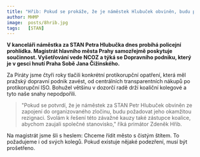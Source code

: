 ```yaml
---
title: "Hřib: Pokud se prokáže, že je náměstek Hlubuček obviněn, budu požadovat jeho rezignaci"
author: MHMP
image: 	posts/8hrib.jpg
tags:   [STAN]
---
```


**V kanceláři náměstka za STAN Petra Hlubučka dnes probíhá policejní prohlídka. Magistrát hlavního města Prahy samozřejmě poskytuje součinnost. Vyšetřování vede NCOZ a týká se Dopravního podniku, který je v gesci hnutí Praha Sobě Jana Čižinského.**

Za Piráty jsme čtyři roky tlačili konkrétní protikorupční opatření, která měl pražský dopravní podnik zavést, od centrálních transparentních nákupů po protikorupční ISO. Bohužel většinu v dozorčí radě drží koaliční kolegové a tyto naše snahy nepodpořili. 

>"Pokud se potvrdí, že je náměstek za STAN Petr Hlubuček obviněn ze zapojení do organizovaného zločinu, budu požadovat jeho okamžitou rezignaci. Svolám k řešení této závažné kauzy také zástupce koalice, abychom zaujali společné stanovisko," říká primátor Zdeněk Hřib. 

Na magistrát jsme šli s heslem: Chceme řídit město s čistým štítem. To požadujeme i od svých kolegů. Pokud existuje nějaké podezření, musí být prošetřeno.